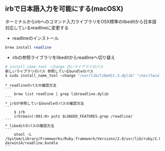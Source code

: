 irbで日本語入力を可能にする(macOSX)
---
ターミナルからirbへのコマンド入力ライブラリをOSX標準のlibeditから日本語対応しているreadlineに変更する

* readlineのインストール  
```ruby
brew install readline
```

* irbの参照ライブラリをlibeditからreadlineへ切り替え  
```ruby
# install_name_tool -change 古いライブラリのパス  
新しいライブラリのパス 参照しているbundleのパス
$ sudo install_name_tool -change "/usr/lib/libedit.3.dylib" "/usr/local/Cellar/readline/6.3.8/lib/libreadline.dylib" "/System/Library/Frameworks/Ruby.framework/Versions/2.0/usr/lib/ruby/2.0.0/universal-darwin14/readline.bundle"
```
    * readlineのパスの確認方法
    ```
        brew list readline | grep libreadline.dylib
    ```
    * irbが参照しているbundleのパスの確認方法
    ```
        $ irb
        irb(main):001:0> puts $LOADED_FEATURES.grep /readline/  
    ```
    * libeditのパスの確認方法
    ```
        otool -L /System/Library/Frameworks/Ruby.framework/Versions/2.0/usr/lib/ruby/2.0.0/universal-darwin14/readline.bundle
    ```

